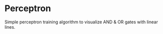 # Perceptron
Simple perceptron training algorithm to visualize AND &amp; OR gates with linear lines.
